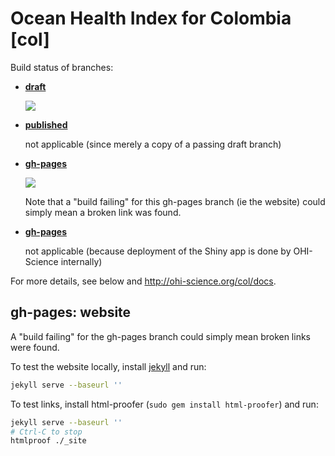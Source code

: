 # Ocean Health Index for Colombia [col]

Build status of branches:

- [**draft**](https://github.com/OHI-Science/col/tree/draft)

  [![](https://api.travis-ci.org/OHI-Science/col.svg?branch=draft)](https://travis-ci.org/OHI-Science/col/branches)

- [**published**](https://github.com/OHI-Science/col/tree/published)

  not applicable (since merely a copy of a passing draft branch)  

- [**gh-pages**](https://github.com/OHI-Science/col/tree/gh-pages)

  [![](https://api.travis-ci.org/OHI-Science/col.svg?branch=gh-pages)](https://travis-ci.org/OHI-Science/col/branches)
  
  Note that a "build failing" for this gh-pages branch (ie the website) could simply mean a broken link was found.

- [**gh-pages**](https://github.com/OHI-Science/col/tree/app)

  not applicable (because deployment of the Shiny app is done by OHI-Science internally)

For more details, see below and http://ohi-science.org/col/docs.

## gh-pages: website

A "build failing" for the gh-pages branch could simply mean broken links were found.

To test the website locally, install [jekyll](http://jekyllrb.com/docs/installation/) and run:

```bash
jekyll serve --baseurl ''
```

To test links, install html-proofer (`sudo gem install html-proofer`) and run:

```bash
jekyll serve --baseurl ''
# Ctrl-C to stop
htmlproof ./_site
```
